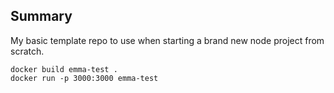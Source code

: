 ## Summary

My basic template repo to use when starting a brand new node project from scratch.

```
docker build emma-test .
docker run -p 3000:3000 emma-test
```
